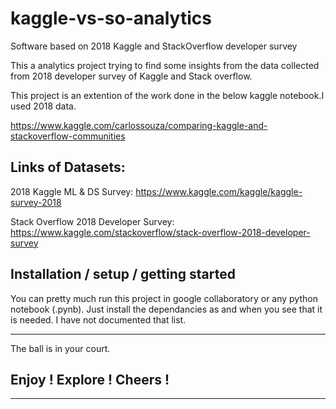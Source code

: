 # kaggle-vs-so-analytics
Software based on 2018 Kaggle and StackOverflow developer survey


This a analytics project trying to find some insights from the data collected from 2018 developer survey of Kaggle and Stack overflow. 

This project is an extention of the work done in the below kaggle notebook.I used 2018 data.

https://www.kaggle.com/carlossouza/comparing-kaggle-and-stackoverflow-communities

## Links of Datasets:

2018 Kaggle ML & DS Survey:
https://www.kaggle.com/kaggle/kaggle-survey-2018

Stack Overflow 2018 Developer Survey:
https://www.kaggle.com/stackoverflow/stack-overflow-2018-developer-survey

## Installation / setup / getting started

You can pretty much run this project in google collaboratory or any python notebook (.pynb). Just install the dependancies as and when you see that it is needed. I have not documented that list.

-------
The ball is in your court. <br>
## Enjoy ! Explore ! Cheers !

--------
